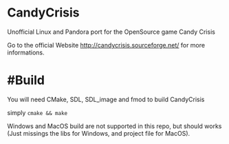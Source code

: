 # CandyCrisis

Unofficial Linux and Pandora port for the OpenSource game Candy Crisis

Go to the official Website http://candycrisis.sourceforge.net/ for more informations.

#Build
======

You will need CMake, SDL, SDL_image and fmod to build CandyCrisis

simply
`cmake && make`

Windows and MacOS build are not supported in this repo, but should works (Just missings the libs for Windows, and project file for MacOS).
